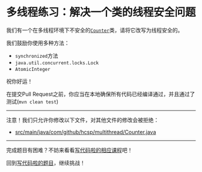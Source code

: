 # 多线程练习：解决一个类的线程安全问题

我们有一个在多线程环境下不安全的[`Counter`](https://github.com/hcsp/fix-threadsafe-issue/blob/master/src/main/java/com/github/hcsp/multithread/Counter.java)类，请将它改写为线程安全的。

我们鼓励你使用多种方法：

- `synchronized`方法
- `java.util.concurrent.locks.Lock`
- `AtomicInteger`

祝你好运！

在提交Pull Request之前，你应当在本地确保所有代码已经编译通过，并且通过了测试(`mvn clean test`)

-----
注意！我们只允许你修改以下文件，对其他文件的修改会被拒绝：
- [src/main/java/com/github/hcsp/multithread/Counter.java](https://github.com/hcsp/fix-threadsafe-issue/blob/master/src/main/java/com/github/hcsp/multithread/Counter.java)
-----


完成题目有困难？不妨来看看[写代码啦的相应课程](https://xiedaimala.com/tasks/9bf0fb20-929d-4e17-891a-4673291d74a0)吧！

回到[写代码啦的题目](https://xiedaimala.com/tasks/9bf0fb20-929d-4e17-891a-4673291d74a0/quizzes/1b0fc390-74ad-4f55-b355-90b8a9154cc5)，继续挑战！ 
